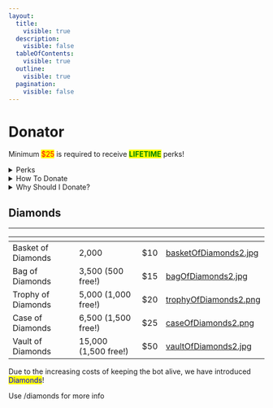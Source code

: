 ```yaml
---
layout:
  title:
    visible: true
  description:
    visible: false
  tableOfContents:
    visible: true
  outline:
    visible: true
  pagination:
    visible: false
---
```


# Donator

Minimum <mark style="color:red;">$25</mark> is required to receive <mark style="color:green;">**LIFETIME**</mark> perks!

<details>

<summary>Perks</summary>

**MAX BET** increased to **10,000,000 (**<mark style="color:red;">**900% increase!**</mark>**)**

**100,000** coins reward

**NO COOLDOWNS** on most games

**TRIPLE** coin rewards for <mark style="color:green;">/daily</mark>

**DOUBLE** coin rewards for <mark style="color:green;">/weekly</mark>

**DOUBLE** coin rewards for <mark style="color:green;">/monthly</mark>

**Exclusive** daily reward command <mark style="color:green;">/donator</mark>&#x20;

Give all users access to the <mark style="color:green;">/send</mark> command for **1 server,** with <mark style="color:green;">only</mark> a **20% fee**&#x20;

Only a **10% fee** when <mark style="color:green;">you /send</mark> or <mark style="color:green;">people /send you</mark> coins&#x20;

**Max send/receive** amount is increased from 500,000 to **5,000,000**

Special <mark style="color:purple;">**Donator**</mark> role in the support server

Higher support and suggestion priority



<mark style="color:green;">Lifetime perks!</mark> Your perks will **never** expire

</details>

<details>

<summary>How To Donate</summary>

We accept all kinds, from [CashApp](https://cash.app/$JNGraham) to [Venmo](https://venmo.com/justinis235) to [PayPal](https://www.paypal.com/paypalme/thecasinobot), even crypto!&#x20;

You must join the [support server](https://discord.gg/ggUksVN) to receive your benefits.&#x20;

</details>

<details>

<summary>Why Should I Donate?</summary>

* Donating helps keep the bot alive.&#x20;
  * It costs $150+ a year to keep and maintain the bot, databases, and website.&#x20;
* It helps me (as I am the only developer) stay motivated to work on the bot
  * Meaning more games, items, other features, etc.&#x20;
* And also, you get the perks mentioned above!

</details>

## Diamonds

***

<table data-view="cards"><thead><tr><th></th><th></th><th></th><th data-hidden data-card-cover data-type="files"></th></tr></thead><tbody><tr><td>Basket of Diamonds</td><td>2,000</td><td>$10</td><td><a href=".gitbook/assets/basketOfDiamonds2.jpg">basketOfDiamonds2.jpg</a></td></tr><tr><td>Bag of Diamonds</td><td>3,500 (500 free!)</td><td>$15</td><td><a href=".gitbook/assets/bagOfDiamonds2.jpg">bagOfDiamonds2.jpg</a></td></tr><tr><td>Trophy of Diamonds</td><td>5,000 (1,000 free!)</td><td>$20</td><td><a href=".gitbook/assets/trophyOfDiamonds2.png">trophyOfDiamonds2.png</a></td></tr><tr><td>Case of Diamonds</td><td>6,500 (1,500 free!)</td><td>$25</td><td><a href=".gitbook/assets/caseOfDiamonds2.png">caseOfDiamonds2.png</a></td></tr><tr><td>Vault of Diamonds</td><td>15,000 (1,500 free!)</td><td>$50</td><td><a href=".gitbook/assets/vaultOfDiamonds2.jpg">vaultOfDiamonds2.jpg</a></td></tr></tbody></table>

Due to the increasing costs of keeping the bot alive, we have introduced <mark style="color:blue;">Diamonds</mark>!&#x20;

Use /diamonds for more info
